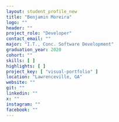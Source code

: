 ```yaml
---
layout: student_profile_new
title: "Benjamin Moreira"
logo: ""
header: ""
project_role: "Developer"
contact_email: ""
major: "I.T., Conc. Software Development"
graduation_year: 2020
cohort: ""
skills: [ ]
highlights: [ ]
project_key: [ "visual-portfolio" ]
location: "Lawrenceville, GA"
website: ""
git: ""
linkedin: ""
x: ""
instagram: ""
facebook: ""
---
```

